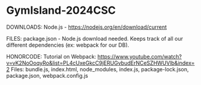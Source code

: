 # GymIsland-2024CSC

DOWNLOADS:
    Node.js - https://nodejs.org/en/download/current   

FILES:
    package.json - Node.js download needed. Keeps track of all our different dependencies (ex: webpack for our DB).

HONORCODE:
    Tutorial on Webpack: https://www.youtube.com/watch?v=vK2NoOoqyRo&list=PL4cUxeGkcC9jERUGvbudErNCeSZHWUVlb&index=2
        Files: bundle.js, index.html, node_modules, index.js, package-lock.json, package.json, webpack.config.js